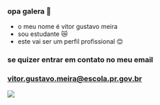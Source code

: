 ### opa galera 🤙
- o meu nome é vitor gustavo meira
- sou estudante 😿
- este vai ser um perfil profissional 😊
### se quizer entrar em contato no meu email 
### vitor.gustavo.meira@escola.pr.gov.br
![](https://media.tenor.com/MH0ziTog4eYAAAAd/homelander-the-boys-season3.gif)

